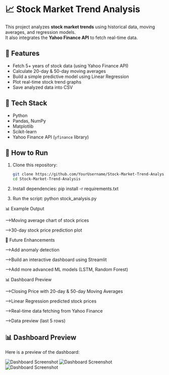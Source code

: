 # 📈 Stock Market Trend Analysis

This project analyzes **stock market trends** using historical data, moving averages, and regression models.  
It also integrates the **Yahoo Finance API** to fetch real-time data.

## 🔹 Features
- Fetch 5+ years of stock data (using Yahoo Finance API)
- Calculate 20-day & 50-day moving averages
- Build a simple predictive model using Linear Regression
- Plot real-time stock trend graphs
- Save analyzed data into CSV

## 🔧 Tech Stack
- Python
- Pandas, NumPy
- Matplotlib
- Scikit-learn
- Yahoo Finance API (`yfinance` library)

## 🚀 How to Run
1. Clone this repository:
   ```bash
   git clone https://github.com/YourUsername/Stock-Market-Trend-Analysis.git
   cd Stock-Market-Trend-Analysis

2. Install dependencies:
  pip install -r requirements.txt

3. Run the script:
   python stock_analysis.py


📊 Example Output

-->Moving average chart of stock prices

-->30-day stock price prediction plot

📌 Future Enhancements

-->Add anomaly detection

-->Build an interactive dashboard using Streamlit

-->Add more advanced ML models (LSTM, Random Forest)

📊 Dashboard Preview

-->Closing Price with 20-day & 50-day Moving Averages

-->Linear Regression predicted stock prices

-->Real-time data fetching from Yahoo Finance

-->Data preview (last 5 rows)

## 📊 Dashboard Preview

Here is a preview of the dashboard:

![Dashboard Screenshot](dashboard1.png/dashboard.png)
![Dashboard Screenshot](dashboard2.png/dashboard.png)
![Dashboard Screenshot](dashboard3.png/dashboard.png)



     
